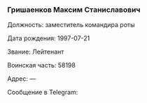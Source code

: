 ### Гришаенков Максим Станиславович

Должность: заместитель командира роты

Дата рождения: 1997-07-21

Звание: Лейтенант

Воинская часть: 58198

Адрес: —

Сообщение в Telegram: []()
